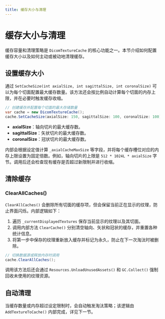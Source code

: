 ```yaml
---
title: 缓存大小与清理
---
```


# 缓存大小与清理

缓存容量和清理策略是 `DicomTextureCache` 的核心功能之一。本节介绍如何配置缓存大小以及如何主动或被动地清理缓存。

## 设置缓存大小

通过 `SetCacheSize(int axialSize, int sagittalSize, int coronalSize)` 可以为每个切面配置最大缓存数量。该方法还会按比例自动计算每个切面的内存上限，并在必要时触发缓存收缩。

```csharp
// 创建缓存并配置每个切面的最大存储数量
var cache = new DicomTextureCache();
cache.SetCacheSize(axialSize: 150, sagittalSize: 100, coronalSize: 100);
```

- **axialSize**：轴向切片的最大缓存数。
- **sagittalSize**：矢状切片的最大缓存数。
- **coronalSize**：冠状切片的最大缓存数。

内部会根据设定值计算 `_axialCacheMaxSize` 等字段，并将每个缓存槽位对应的内存上限设置为固定倍数。例如，轴向切片的上限是 `512 * 1024L * axialSize` 字节。调用后还会检查现有缓存是否超过新限制并进行收缩。

## 清除缓存

### ClearAllCaches()

`ClearAllCaches()` 会删除所有切面的缓存项，但会保留当前正在显示的纹理，防止界面闪烁。内部逻辑如下：

1. 遍历 `_currentDisplayedTextures` 保存当前显示的纹理以及其切面。
2. 调用内部方法 `ClearCache()` 分别清空轴向、矢状和冠状的缓存，并重置各种统计信息。
3. 将第一步中保存的纹理重新放入缓存并标记为永久，防止在下一次淘汰时被删除。

```csharp
// 切换数据源或释放内存时调用
cache.ClearAllCaches();
```

调用该方法后还会通过 `Resources.UnloadUnusedAssets()` 和 `GC.Collect()` 强制回收未使用的纹理资源。

## 自动清理

当缓存数量或内存超过设定限制时，会自动触发淘汰策略；该逻辑由 `AddTextureToCache()` 内部完成，详见下一节。
